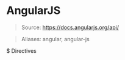 # AngularJS

> Source: https://docs.angularjs.org/api/

> Aliases: angular, angular-js

$ Directives

